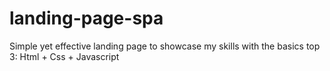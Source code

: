 # landing-page-spa
Simple yet effective landing page to showcase my skills with the basics top 3: Html + Css + Javascript
